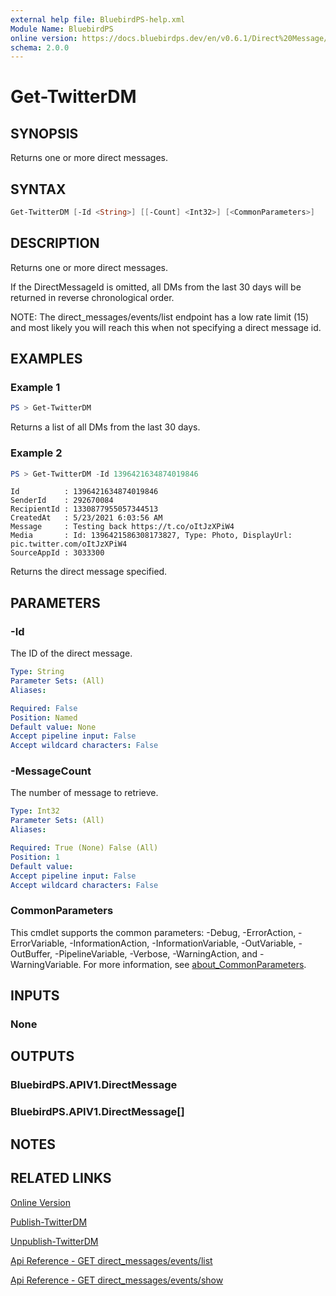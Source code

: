 ```yaml
---
external help file: BluebirdPS-help.xml
Module Name: BluebirdPS
online version: https://docs.bluebirdps.dev/en/v0.6.1/Direct%20Message/Get-TwitterDM
schema: 2.0.0
---
```


# Get-TwitterDM

## SYNOPSIS

Returns one or more direct messages.

## SYNTAX

```powershell
Get-TwitterDM [-Id <String>] [[-Count] <Int32>] [<CommonParameters>]
```

## DESCRIPTION

Returns one or more direct messages.

If the DirectMessageId is omitted, all DMs from the last 30 days will be returned in reverse chronological order.

NOTE: The direct_messages/events/list endpoint has a low rate limit (15) and most likely you will reach this when not specifying a direct message id.

## EXAMPLES

### Example 1

```powershell
PS > Get-TwitterDM
```

Returns a list of all DMs from the last 30 days.

### Example 2

```powershell
PS > Get-TwitterDM -Id 1396421634874019846
```

```text
Id          : 1396421634874019846
SenderId    : 292670084
RecipientId : 1330877955057344513
CreatedAt   : 5/23/2021 6:03:56 AM
Message     : Testing back https://t.co/oItJzXPiW4
Media       : Id: 1396421586308173827, Type: Photo, DisplayUrl: pic.twitter.com/oItJzXPiW4
SourceAppId : 3033300
```

Returns the direct message specified.

## PARAMETERS

### -Id

The ID of the direct message.

```yaml
Type: String
Parameter Sets: (All)
Aliases:

Required: False
Position: Named
Default value: None
Accept pipeline input: False
Accept wildcard characters: False
```

### -MessageCount

The number of message to retrieve.

```yaml
Type: Int32
Parameter Sets: (All)
Aliases:

Required: True (None) False (All)
Position: 1
Default value:
Accept pipeline input: False
Accept wildcard characters: False
```

### CommonParameters

This cmdlet supports the common parameters: -Debug, -ErrorAction, -ErrorVariable, -InformationAction, -InformationVariable, -OutVariable, -OutBuffer, -PipelineVariable, -Verbose, -WarningAction, and -WarningVariable. For more information, see [about_CommonParameters](http://go.microsoft.com/fwlink/?LinkID=113216).

## INPUTS

### None

## OUTPUTS

### BluebirdPS.APIV1.DirectMessage

### BluebirdPS.APIV1.DirectMessage[]

## NOTES

## RELATED LINKS

[Online Version](https://docs.bluebirdps.dev/en/v0.6.1/Direct%20Message/Get-TwitterDM)

[Publish-TwitterDM](https://docs.bluebirdps.dev/en/v0.6.1/Direct%20Message/Publish-TwitterDM)

[Unpublish-TwitterDM](https://docs.bluebirdps.dev/en/v0.6.1/Direct%20Message/Unpublish-TwitterDM)

[Api Reference - GET direct_messages/events/list](https://developer.twitter.com/en/docs/twitter-api/v1/direct-messages/sending-and-receiving/api-reference/list-events)

[Api Reference - GET direct_messages/events/show](https://developer.twitter.com/en/docs/twitter-api/v1/direct-messages/sending-and-receiving/api-reference/get-event)
